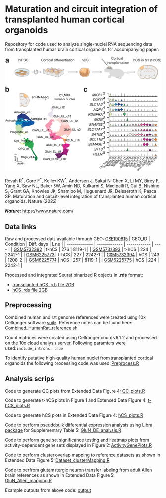 # Maturation and circuit integration of transplanted human cortical organoids
Repository for code used to analyze single-nuclei RNA sequencing data from transplanted human brain cortical organoids for accompanying paper:

<p align="center">
<img src="/Fig1_snRNAseq.png" width="600"/>
</p>

<p>Revah R<sup>*</sup>, Gore F<sup>*</sup>, Kelley KW<sup>*</sup>, Andersen J, Sakai N, Chen X, Li MY, Birey F, Yang X, Saw NL, Baker SW, Amin ND, Kulkarni S, Mudipalli R, Cui B, Nishino S, Grant GA, Knowles JK, Shamloo M, Huguenard JR, Deisseroth K, Pașca SP. Maturation and circuit-level integration of transplanted human cortical organoids. Nature (2022)<p>
  
**_Nature:_** https://www.nature.com/
## Data links
Raw and processed data available through GEO: [GSE190815](https://www.ncbi.nlm.nih.gov/geo/query/acc.cgi?acc=GSE190815)
| GEO_ID        | Condition     | Diff. days   | Line |
| ------------- | ------------- | ------------ | ---- |
| [GSM5732392](https://www.ncbi.nlm.nih.gov/geo/query/acc.cgi?acc=GSM5732392)    | t-hCS | 276 | 8119-1 |
| [GSM5732393](https://www.ncbi.nlm.nih.gov/geo/query/acc.cgi?acc=GSM5732393)    | t-hCS | 224 | 2242-1 |
| [GSM6225773](https://www.ncbi.nlm.nih.gov/geo/query/acc.cgi?acc=GSM6225773)    | t-hCS | 227 | 2242-1 |
| [GSM5732394](https://www.ncbi.nlm.nih.gov/geo/query/acc.cgi?acc=GSM5732394)    |  hCS  | 243 | 1208-2 |
| [GSM6225774](https://www.ncbi.nlm.nih.gov/geo/query/acc.cgi?acc=GSM6225774)    |  hCS  | 257 | 8119-1 |
| [GSM6225775](https://www.ncbi.nlm.nih.gov/geo/query/acc.cgi?acc=GSM6225775)    |  hCS  | 224 | 2242-1 |

  
Processed and integrated Seurat binarized R objects in **.rds** format: 
* [transplanted hCS .rds file 2GB](https://www.ncbi.nlm.nih.gov/geo/download/?acc=GSE190815&format=file&file=GSE190815%5Ft%2DhCS%5Fprocessed%5FSeuratObject%2Erds%2Egz)
* [hCS .rds file 2GB](https://www.ncbi.nlm.nih.gov/geo/download/?acc=GSE190815&format=file&file=GSE190815%5FhCS%5Fprocessed%5FSeuratObject%2Erds%2Egz)
## Preprocessing
Combined human and rat genome references were created usng 10x Cellranger software [suite](https://support.10xgenomics.com/single-cell-gene-expression/software/pipelines/latest/what-is-cell-ranger). Reference notes can be found here: [Combined_HumanRat_reference.sh](code/Combined_HumanRat_reference.sh)
  
Count matrices were created using Cellranger count v6.1.2 and processed on the 10x cloud analysis [server](https://www.10xgenomics.com/products/cloud-analysis). Following paramters were used:`include_introns: true`
  
To identify putative high-quality human nuclei from transplanted cortical organoids the following processing code was used: [Preprocess.R](code/Preprocess.R)
 
## Analysis scrips
Code to generate QC plots from Extended Data Figure 4: [QC_plots.R](code/QC_plots.R)
  
Code to generate t-hCS plots in Figure 1 and Extended Data Figure 4: [t-hCS_plots.R](code/t-hCS_plots.R)
  
Code to generate hCS plots in Extended Data Figure 4: [hCS_plots.R](code/hCS_plots.R)

Code to perform pseudobulk differential expression analysis using [Libra package](https://github.com/neurorestore/Libra) for Supplementary Table 5: [GluN_DE_analysis.R](code/GluN_DE_analysis.R)

Code to perform gene set significance testing and heatmap plots from activity-dependent gene sets displayed in Figure 2: [ActivityGenePlots.R](code/ActivityGenePlots.R)

Code to perform cluster overlap mapping to reference datasets as shown in Extended Data Figure 5: [Dataset_clusterMapping.R](code/Dataset_clusterMapping.R)

Code to perfrom glutamatergic neuron transfer labeling from adult Allen brain references as shown in Extended Data Figure 5: [GluN_Allen_mapping.R](code/GluN_Allen_mapping.R)

Example outputs from above code: [output](output)

